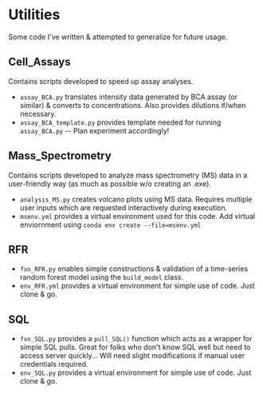 # Utilities
Some code I've written & attempted to generalize for future usage. 

## Cell_Assays
Contains scripts developed to speed up assay analyses. 
- `assay_BCA.py` translates intensity data generated by BCA assay (or similar) & converts to concentrations. Also provides dilutions if/when necessary. 
- `assay_BCA_template.py` provides template needed for running `assay_BCA.py` -- Plan experiment accordingly! 

## Mass_Spectrometry
Contains scripts developed to analyze mass spectrometry (MS) data in a user-friendly way (as much as possible w/o creating an .exe).
- `analysis_MS.py` creates volcano plots using MS data. Requires multiple user inputs which are requested interactively during execution. 
- `msenv.yml` provides a virtual environment used for this code. Add virtual enviornment using `conda env create --file=msenv.yml`

## RFR
- `fxn_RFR.py` enables simple constructions & validation of a time-series random forest model using the `build_model` class. 
- `env_RFR.yml` provides a virtual environment for simple use of code. Just clone & go. 

## SQL
- `fxn_SQL.py` provides a `pull_SQL()` function which acts as a wrapper for simple SQL pulls. Great for folks who don't know SQL well but need to access server quickly... Will need slight modifications if manual user credentials required. 
- `env_SQL.py` provides a virtual environment for simple use of code. Just clone & go. 